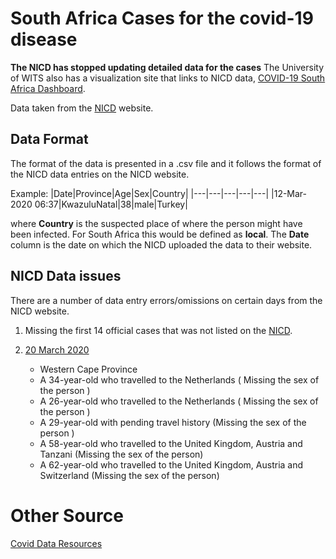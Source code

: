 # South Africa Cases for the covid-19 disease

**The NICD has stopped updating detailed data for the cases**
The University of WITS also has a visualization site that links to NICD data,
[COVID-19 South Africa Dashboard](https://datastudio.google.com/u/0/reporting/15817068-62f2-4101-8e0f-385e2ddd9326/page/1M).

Data taken from the [NICD](http://www.nicd.ac.za/) website.

## Data Format
The format of the data is presented in a .csv file and it follows the format of the NICD data entries on the
NICD website. 

Example:
|Date|Province|Age|Sex|Country|
|---|---|---|---|---|
|12-Mar-2020 06:37|KwazuluNatal|38|male|Turkey|

where **Country** is the suspected place of where the person might have been infected. For South Africa this
would be defined as **local**. The **Date** column is the date on which the NICD uploaded the data to their website.


## NICD Data issues
There are a number of data entry errors/omissions on certain days from the NICD website.

1. Missing the first 14 official cases that was not listed on the [NICD](http://www.nicd.ac.za/).

2. [20 March 2020](http://www.nicd.ac.za/covid-19-update-22/)
   * Western Cape Province  
   * A 34-year-old who travelled to the Netherlands ( Missing the sex of the person )
   * A 26-year-old who travelled to the Netherlands ( Missing the sex of the person )
   * A 29-year-old with pending travel history (Missing the sex of the person )
   * A 58-year-old who travelled to the United Kingdom, Austria and Tanzani (Missing the sex of the person)
   * A 62-year-old who travelled to the United Kingdom, Austria and Switzerland (Missing the sex of the person)
  
# Other Source
[Covid Data Resources](https://www.codevscovid19.org/) 
